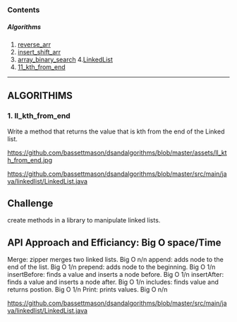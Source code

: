 <a id="contents"></a>

### Contents <br>

##### Algorithms <br>

1. [reverse_arr](#reverse_arr)
2. [insert_shift_arr](#insert_shift_arr)
3. [array_binary_search](#array_binary_search)
4.[LinkedList](#LinkedList)
5. [11_kth_from_end](#ll_kth_from_end)


---

## ALGORITHIMS


<a id="ll_kth_from_end"></a>
### 1. ll_kth_from_end <br>

Write a method that returns the value that is kth from the end of the Linked list.<br>


https://github.com/bassettmason/dsandalgorithms/blob/master/assets/ll_kth_from_end.jpg<br>

https://github.com/bassettmason/dsandalgorithms/blob/master/src/main/java/linkedlist/LinkedList.java



## Challenge
create methods in a library to manipulate linked lists.



## API   Approach and Efficiancy: Big O space/Time
Merge: zipper merges two linked lists. Big O n/n
append: adds node to the end of the list. Big O 1/n
prepend: adds node to the beginning. Big O 1/n
insertBefore: finds a value and inserts a node before. Big O 1/n
insertAfter: finds a value and inserts a node after. Big O 1/n
includes: finds value and returns postion. Big O 1/n
Print: prints values. Big O n/n

https://github.com/bassettmason/dsandalgorithms/blob/master/src/main/java/linkedlist/LinkedList.java
